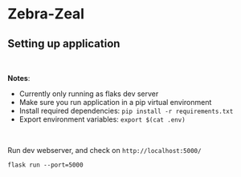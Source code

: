 # Zebra-Zeal



## Setting up application
<br/>

**Notes**:

* Currently only running as flaks dev server
* Make sure you run application in a pip virtual environment
* Install required dependencies: `pip install -r requirements.txt`
* Export environment variables: `export $(cat .env)`
<br/>

Run dev webserver, and check on `http://localhost:5000/`
```
flask run --port=5000
```
